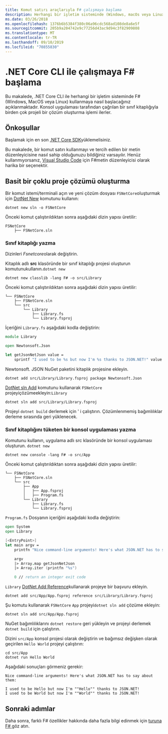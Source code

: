 ```yaml
---
title: Komut satırı araçlarıyla F# çalışmaya başlama
description: Herhangi bir işletim sisteminde (Windows, macOs veya Linux F# ) .NET Core CLI kullanarak basit bir çoklu proje çözümü oluşturmayı öğrenin.
ms.date: 03/26/2018
ms.openlocfilehash: 1376b6b5384f380c06a96cdc568ad108de8a6e5f
ms.sourcegitcommit: 205b9a204742e9c77256d43ac9d94c3f82909808
ms.translationtype: MT
ms.contentlocale: tr-TR
ms.lasthandoff: 09/10/2019
ms.locfileid: "70855830"
---
```

# <a name="get-started-with-f-with-the-net-core-cli"></a>.NET Core CLI ile çalışmaya F# başlama

Bu makalede, .NET Core CLI ile herhangi bir işletim sisteminde F# (Windows, MacOS veya Linux) kullanmaya nasıl başlacağınız açıklanmaktadır. Konsol uygulaması tarafından çağrılan bir sınıf kitaplığıyla birden çok projeli bir çözüm oluşturma işlemi ilerler.

## <a name="prerequisites"></a>Önkoşullar

Başlamak için en son [.NET Core SDK](https://dotnet.microsoft.com/download)yüklemelisiniz.

Bu makalede, bir komut satırı kullanmayı ve tercih edilen bir metin düzenleyicisine nasıl sahip olduğunuzu bildiğiniz varsayılır. Henüz kullanmıyorsanız, [Visual Studio Code](get-started-vscode.md) için F#metin düzenleyicisi olarak harika bir seçenektir.

## <a name="build-a-simple-multi-project-solution"></a>Basit bir çoklu proje çözümü oluşturma

Bir komut istemi/terminali açın ve yeni çözüm dosyası `FSNetCore`oluşturmak için [DotNet New](../../core/tools/dotnet-new.md) komutunu kullanın:

```console
dotnet new sln -o FSNetCore
```

Önceki komut çalıştırıldıktan sonra aşağıdaki dizin yapısı üretilir:

```console
FSNetCore
    ├── FSNetCore.sln
```

### <a name="write-a-class-library"></a>Sınıf kitaplığı yazma

Dizinleri *Fsnetcore*olarak değiştirin.

Kitaplık adlı **src** klasöründe bir sınıf kitaplığı projesi oluşturun komutunukullanın.`dotnet new`

```console
dotnet new classlib -lang F# -o src/Library
```

Önceki komut çalıştırıldıktan sonra aşağıdaki dizin yapısı üretilir:

```console
└── FSNetCore
    ├── FSNetCore.sln
    └── src
        └── Library
            ├── Library.fs
            └── Library.fsproj
```

İçeriğini `Library.fs` aşağıdaki kodla değiştirin:

```fsharp
module Library

open Newtonsoft.Json

let getJsonNetJson value =
    sprintf "I used to be %s but now I'm %s thanks to JSON.NET!" value (JsonConvert.SerializeObject(value))
```

Newtonsoft. JSON NuGet paketini kitaplık projesine ekleyin.

```console
dotnet add src/Library/Library.fsproj package Newtonsoft.Json
```

[DotNet sln Add](../../core/tools/dotnet-sln.md) komutunu kullanarak `FSNetCore` projeyiçözümeekleyin:`Library`

```console
dotnet sln add src/Library/Library.fsproj
```

Projeyi `dotnet build` derlemek için ' i çalıştırın. Çözümlenmemiş bağımlılıklar derleme sırasında geri yüklenecek.

### <a name="write-a-console-application-that-consumes-the-class-library"></a>Sınıf kitaplığını tüketen bir konsol uygulaması yazma

Komutunu kullanın, uygulama adlı src klasöründe bir konsol uygulaması oluşturun. `dotnet new`

```console
dotnet new console -lang F# -o src/App
```

Önceki komut çalıştırıldıktan sonra aşağıdaki dizin yapısı üretilir:

```console
└── FSNetCore
    ├── FSNetCore.sln
    └── src
        ├── App
        │   ├── App.fsproj
        │   ├── Program.fs
        └── Library
            ├── Library.fs
            └── Library.fsproj
```

`Program.fs` Dosyanın içeriğini aşağıdaki kodla değiştirin:

```fsharp
open System
open Library

[<EntryPoint>]
let main argv =
    printfn "Nice command-line arguments! Here's what JSON.NET has to say about them:"

    argv
    |> Array.map getJsonNetJson
    |> Array.iter (printfn "%s")

    0 // return an integer exit code
```

`Library` [DotNet Add Reference](../../core/tools/dotnet-add-reference.md)kullanarak projeye bir başvuru ekleyin.

```console
dotnet add src/App/App.fsproj reference src/Library/Library.fsproj
```

Şu komutu kullanarak `FSNetCore` `App` projeyi`dotnet sln add` çözüme ekleyin:

```console
dotnet sln add src/App/App.fsproj
```

NuGet bağımlılıklarını `dotnet restore` geri yükleyin ve projeyi derlemek `dotnet build` için çalıştırın.

Dizini `src/App` konsol projesi olarak değiştirin ve bağımsız değişken olarak geçirilen `Hello World` projeyi çalıştırın:

```console
cd src/App
dotnet run Hello World
```

Aşağıdaki sonuçları görmeniz gerekir:

```console
Nice command-line arguments! Here's what JSON.NET has to say about them:

I used to be Hello but now I'm ""Hello"" thanks to JSON.NET!
I used to be World but now I'm ""World"" thanks to JSON.NET!
```

## <a name="next-steps"></a>Sonraki adımlar

Daha sonra, farklı F# özellikler hakkında daha fazla bilgi edinmek için [turuna F# ](../tour.md) göz atın.

